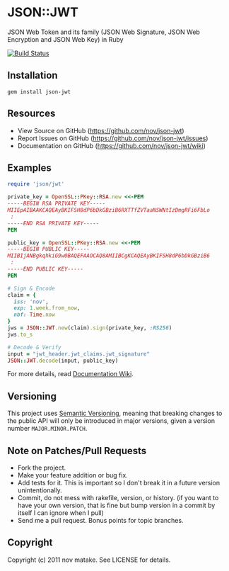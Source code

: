 # JSON::JWT

JSON Web Token and its family (JSON Web Signature, JSON Web Encryption and JSON Web Key) in Ruby

[![Build Status](https://secure.travis-ci.org/nov/json-jwt.png)](http://travis-ci.org/nov/json-jwt)

## Installation

```
gem install json-jwt
```

## Resources

* View Source on GitHub (https://github.com/nov/json-jwt)
* Report Issues on GitHub (https://github.com/nov/json-jwt/issues)
* Documentation on GitHub (https://github.com/nov/json-jwt/wiki)

## Examples

```ruby
require 'json/jwt'

private_key = OpenSSL::PKey::RSA.new <<-PEM
-----BEGIN RSA PRIVATE KEY-----
MIIEpAIBAAKCAQEAyBKIFSH8dP6bDkGBziB6RXTTfZVTaaNSWNtIzDmgRFi6FbLo
 :
-----END RSA PRIVATE KEY-----
PEM

public_key = OpenSSL::PKey::RSA.new <<-PEM
-----BEGIN PUBLIC KEY-----
MIIBIjANBgkqhkiG9w0BAQEFAAOCAQ8AMIIBCgKCAQEAyBKIFSH8dP6bDkGBziB6
 :
-----END PUBLIC KEY-----
PEM

# Sign & Encode
claim = {
  iss: 'nov',
  exp: 1.week.from_now,
  nbf: Time.now
}
jws = JSON::JWT.new(claim).sign(private_key, :RS256)
jws.to_s

# Decode & Verify
input = "jwt_header.jwt_claims.jwt_signature"
JSON::JWT.decode(input, public_key)
```

For more details, read [Documentation Wiki](https://github.com/nov/json-jwt/wiki).

## Versioning

This project uses [Semantic Versioning](http://semver.org/), meaning that breaking changes to the public API will only be introduced in major versions, given a version number `MAJOR.MINOR.PATCH`.

## Note on Patches/Pull Requests

* Fork the project.
* Make your feature addition or bug fix.
* Add tests for it. This is important so I don't break it in a
  future version unintentionally.
* Commit, do not mess with rakefile, version, or history.
  (if you want to have your own version, that is fine but bump version in a commit by itself I can ignore when I pull)
* Send me a pull request. Bonus points for topic branches.

## Copyright

Copyright (c) 2011 nov matake. See LICENSE for details.
